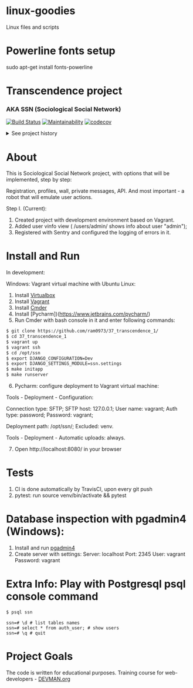# linux-goodies
Linux files and scripts

# Powerline fonts setup
sudo apt-get install fonts-powerline

# Transcendence project
### AKA SSN (Sociological Social Network)

[![Build Status](https://travis-ci.org/ram0973/37_transcendence_1.svg?branch=master)](https://travis-ci.org/ram0973/37_transcendence_1)
[![Maintainability](https://api.codeclimate.com/v1/badges/85562fb4af688d096860/maintainability)](https://codeclimate.com/github/ram0973/37_transcendence_1/maintainability)
[![codecov](https://codecov.io/gh/ram0973/37_transcendence_1/branch/master/graph/badge.svg)](https://codecov.io/gh/ram0973/37_transcendence_1)

<details><summary>See project history</summary>

** Start project **

```bash
$ pip install django
$ django-admin startproject ssn
$ cd ssn
$ python manage.py runserver
```
Opened http://127.0.0.1/ - Django is running ok.

**Django-configurations integration**:
```bash
pip install django-configurations
pip install dj-database-url
```

Changed settings.py as here:
https://github.com/jazzband/django-configurations/blob/templates/1.8.x/project_name/settings.py

DB Paths remainder:
PostgreSQL postgres://USER:PASSWORD@HOST:PORT/NAME
SQLite sqlite:///PATH

Added DOTENV in Common config and ALLOWED_HOSTS in Prod config (to test Prod config):
```python
DOTENV = os.path.join(BASE_DIR, '.env')
ALLOWED_HOSTS = ['localhost', '127.0.0.1', '[::1]', ]
```
Then
```bash
export DJANGO_CONFIGURATION=Dev
export DJANGO_SETTINGS_MODULE=ssn.settings
```

**Database creation, migration, seed**

Near manage.py created .env with DJANGO_SECRET_KEY variable, then:
```bash
python manage.py migrate
python manage.py createsuperuser
```

**Static files setup**:

Added public directory with 'static' and 'media' folders inside, then
in urls.py:
```python
if os.getenv('DJANGO_CONFIGURATION') == 'Dev':
    urlpatterns += static(settings.STATIC_URL,
                          document_root=settings.STATIC_ROOT)
```
In settings.py:
```python
PUBLIC_DIR = BASE_DIR / 'public'
STATIC_ROOT = PUBLIC_DIR / 'static'
MEDIA_ROOT = PUBLIC_DIR / 'media'
```
Then ran the collectstatic management command:
```bash
$ python manage.py collectstatic
$ pip freeze >requirements.txt
```
**Sentry integration**
```bash
pip install raven --upgrade
```
Copied client key from: Sentry project - Data - Client Keys to .env file as
SENTRY_DSN=project_secret_sentry_dsn (DSN means Data Source Name)
then in settings.py:
```python
INSTALLED_APPS = (
    'raven.contrib.django.raven_compat',
)
...
RAVEN_CONFIG = {
    'dsn': values.Value(environ_name='SENTRY_DSN'),
    # Release based on the git info.
    'release': raven.fetch_git_sha(str(BASE_DIR)),
}
```
Then added raven middleware and logging to sentry.
https://docs.sentry.io/clients/python/integrations/django/

Then Sentry config tested:
```bash
python manage.py raven test
```
In the project on Sentry.io got a message:
This is a test message generated using ``raven test``

**Local tests coverage and CI**

Added local tests coverage support with settings in .coveragerc:
```bash
$ pip install coverage
# If you want to show the results in the command line, run:
$ coverage report
# For more readable reports:
$ coverage html
```
Added Continuous Integration with https://travis-ci.org:
1) Created repository (imported from GitHub)
2) Created .travis.yml, test database (postgresql) url stored in .env
3) On every git commit the application run tests on Travis

**Auth app and user info page**
```bash
python manage.py startapp auth
```
</details>

# About

This is Sociological Social Network project, with options that will be implemented, step by step: 

Registration, profiles, wall, private messages, API. And most important - a robot that will emulate user actions.

Step I. (Current):

1) Created project with development environment based on Vagrant.
2) Added user vinfo view ( /users/admin/ shows info about user "admin");
3) Registered with Sentry and configured the logging of errors in it.

# Install and Run
In development:

Windows: Vagrant virtual machine with Ubuntu Linux:

1) Install [Virtualbox](https://www.virtualbox.org/)
2) Install [Vagrant](https://www.vagrantup.com/)
3) Install [Cmder](http://cmder.net/)
4) Install [Pycharm])(https://www.jetbrains.com/pycharm/)
5) Run Cmder with bash console in it and enter following commands:
```bash
$ git clone https://github.com/ram0973/37_transcendence_1/
$ cd 37_transcendence_1
$ vagrant up
$ vagrant ssh
$ cd /opt/ssn
$ export DJANGO_CONFIGURATION=Dev
$ export DJANGO_SETTINGS_MODULE=ssn.settings
$ make initapp
$ make runserver
```
6) Pycharm: configure deployment to Vagrant virtual machine: 

Tools - Deployment - Configuration:

Connection type: SFTP; SFTP host: 127.0.0.1; User name: vagrant; Auth type: password; Password: vagrant; 

Deployment path: /opt/ssn/; Excluded: venv.

Tools - Deployment - Automatic uploads: always.

7) Open http://localhost:8080/ in your browser

# Tests
1) CI is done automatically by TravisCI, upon every git push
2) pytest: run source venv/bin/activate && pytest

# Database inspection with pgadmin4 (Windows):

1) Install and run [pgadmin4](https://www.pgadmin.org/)
2) Create server with settings: Server: localhost Port: 2345 User: vagrant Password: vagrant

# Extra Info: Play with Postgresql psql console command
```bash
$ psql ssn
```

```psql
ssn=# \d # list tables names
ssn=# select * from auth_user; # show users
ssn=# \q # quit
```

# Project Goals

The code is written for educational purposes. Training course for
web-developers - [DEVMAN.org](https://devman.org)
